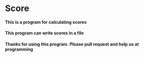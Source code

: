 # Score
#### This is a program for calculating scores
#### This program can write scores in a file
#### Thanks for using this program. Please pull request and help us at programming
